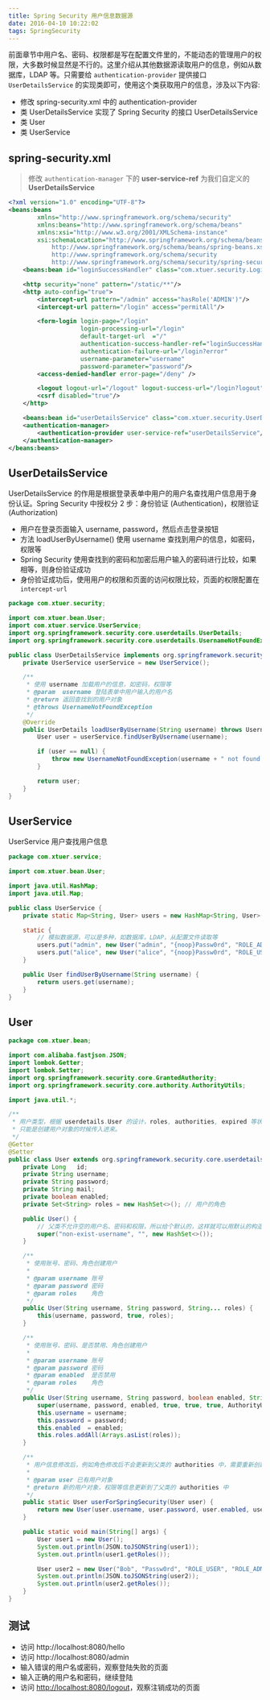 ```yaml
---
title: Spring Security 用户信息数据源
date: 2016-04-10 10:22:02
tags: SpringSecurity
---
```


前面章节中用户名、密码、权限都是写在配置文件里的，不能动态的管理用户的权限，大多数时候显然是不行的。这里介绍从其他数据源读取用户的信息，例如从数据库，LDAP 等。只需要给 `authentication-provider` 提供接口 `UserDetailsService` 的实现类即可，使用这个类获取用户的信息，涉及以下内容:

* 修改 spring-security.xml 中的 authentication-provider
* 类 UserDetailsService 实现了 Spring Security 的接口 UserDetailsService
* 类 User
* 类 UserService

<!--more-->

## spring-security.xml
> 修改 `authentication-manager` 下的 **user-service-ref** 为我们自定义的 **UserDetailsService**

```xml
<?xml version="1.0" encoding="UTF-8"?>
<beans:beans
        xmlns="http://www.springframework.org/schema/security"
        xmlns:beans="http://www.springframework.org/schema/beans"
        xmlns:xsi="http://www.w3.org/2001/XMLSchema-instance"
        xsi:schemaLocation="http://www.springframework.org/schema/beans
            http://www.springframework.org/schema/beans/spring-beans.xsd
            http://www.springframework.org/schema/security
            http://www.springframework.org/schema/security/spring-security.xsd">
    <beans:bean id="loginSuccessHandler" class="com.xtuer.security.LoginSuccessHandler"/>

    <http security="none" pattern="/static/**"/>
    <http auto-config="true">
        <intercept-url pattern="/admin" access="hasRole('ADMIN')"/>
        <intercept-url pattern="/login" access="permitAll"/>

        <form-login login-page="/login"
                    login-processing-url="/login"
                    default-target-url  ="/"
                    authentication-success-handler-ref="loginSuccessHandler"
                    authentication-failure-url="/login?error"
                    username-parameter="username"
                    password-parameter="password"/>
        <access-denied-handler error-page="/deny" />

        <logout logout-url="/logout" logout-success-url="/login?logout" />
        <csrf disabled="true"/>
    </http>

    <beans:bean id="userDetailsService" class="com.xtuer.security.UserDetailsService"/>
    <authentication-manager>
        <authentication-provider user-service-ref="userDetailsService"/>
    </authentication-manager>
</beans:beans>
```

## UserDetailsService

UserDetailsService 的作用是根据登录表单中用户的用户名查找用户信息用于身份认证。Spring Security 中授权分 2 步：身份验证 (Authentication)，权限验证 (Authorization)

* 用户在登录页面输入 username, password，然后点击登录按钮
* 方法 loadUserByUsername() 使用 username 查找到用户的信息，如密码，权限等
* Spring Security 使用查找到的密码和加密后用户输入的密码进行比较，如果相等，则身份验证成功
* 身份验证成功后，使用用户的权限和页面的访问权限比较，页面的权限配置在 `intercept-url`

```java
package com.xtuer.security;

import com.xtuer.bean.User;
import com.xtuer.service.UserService;
import org.springframework.security.core.userdetails.UserDetails;
import org.springframework.security.core.userdetails.UsernameNotFoundException;

public class UserDetailsService implements org.springframework.security.core.userdetails.UserDetailsService {
    private UserService userService = new UserService();

    /**
     * 使用 username 加载用户的信息，如密码，权限等
     * @param  username 登陆表单中用户输入的用户名
     * @return 返回查找到的用户对象
     * @throws UsernameNotFoundException
     */
    @Override
    public UserDetails loadUserByUsername(String username) throws UsernameNotFoundException {
        User user = userService.findUserByUsername(username);

        if (user == null) {
            throw new UsernameNotFoundException(username + " not found!");
        }

        return user;
    }
}
```

## UserService

UserService 用户查找用户信息

```java
package com.xtuer.service;

import com.xtuer.bean.User;

import java.util.HashMap;
import java.util.Map;

public class UserService {
    private static Map<String, User> users = new HashMap<String, User>();

    static {
        // 模拟数据源，可以是多种，如数据库，LDAP，从配置文件读取等
        users.put("admin", new User("admin", "{noop}Passw0rd", "ROLE_ADMIN"));
        users.put("alice", new User("alice", "{noop}Passw0rd", "ROLE_USER"));
    }

    public User findUserByUsername(String username) {
        return users.get(username);
    }
}
```

## User

```java
package com.xtuer.bean;

import com.alibaba.fastjson.JSON;
import lombok.Getter;
import lombok.Setter;
import org.springframework.security.core.GrantedAuthority;
import org.springframework.security.core.authority.AuthorityUtils;

import java.util.*;

/**
 * 用户类型，根据 userdetails.User 的设计，roles, authorities, expired 等状态不能修改，
 * 只能是创建用户对象的时候传入进来。
 */
@Getter
@Setter
public class User extends org.springframework.security.core.userdetails.User {
    private Long   id;
    private String username;
    private String password;
    private String mail;
    private boolean enabled;
    private Set<String> roles = new HashSet<>(); // 用户的角色

    public User() {
        // 父类不允许空的用户名、密码和权限，所以给个默认的，这样就可以用默认的构造函数创建 User 对象。
        super("non-exist-username", "", new HashSet<>());
    }

    /**
     * 使用账号、密码、角色创建用户
     *
     * @param username 账号
     * @param password 密码
     * @param roles    角色
     */
    public User(String username, String password, String... roles) {
        this(username, password, true, roles);
    }

    /**
     * 使用账号、密码、是否禁用、角色创建用户
     *
     * @param username 账号
     * @param password 密码
     * @param enabled  是否禁用
     * @param roles    角色
     */
    public User(String username, String password, boolean enabled, String... roles) {
        super(username, password, enabled, true, true, true, AuthorityUtils.createAuthorityList(roles));
        this.username = username;
        this.password = password;
        this.enabled  = enabled;
        this.roles.addAll(Arrays.asList(roles));
    }

    /**
     * 用户信息修改后，例如角色修改后不会更新到父类的 authorities 中，需要重新创建一个用户对象才行
     *
     * @param user 已有用户对象
     * @return 新的用户对象，权限等信息更新到了父类的 authorities 中
     */
    public static User userForSpringSecurity(User user) {
        return new User(user.username, user.password, user.enabled, user.getRoles().toArray(new String[0]));
    }

    public static void main(String[] args) {
        User user1 = new User();
        System.out.println(JSON.toJSONString(user1));
        System.out.println(user1.getRoles());

        User user2 = new User("Bob", "Passw0rd", "ROLE_USER", "ROLE_ADMIN");
        System.out.println(JSON.toJSONString(user2));
        System.out.println(user2.getRoles());
    }
}
```

## 测试
* 访问 http://localhost:8080/hello
* 访问 http://localhost:8080/admin
* 输入错误的用户名或密码，观察登陆失败的页面
* 输入正确的用户名和密码，继续登陆
* 访问 <http://localhost:8080/logout>，观察注销成功的页面

